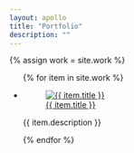 ```yaml
---
layout: apollo
title: "Portfolio"
description: ""
---
```


{% assign work = site.work %}
<ul class="posts">
{% for item in site.work %}
<li class="content-row">
  <a href="{{ item.url }}" title="{{ item.title }}">
    <figure>
      <img src="{{ item.thumbnail }}" alt="{{ item.title }}" />
      <figcaption>{{ item.title }}</figcaption>
    </figure>
  </a>
  <p>{{ item.description }}</p>
</li>
{% endfor %}
</ul>
